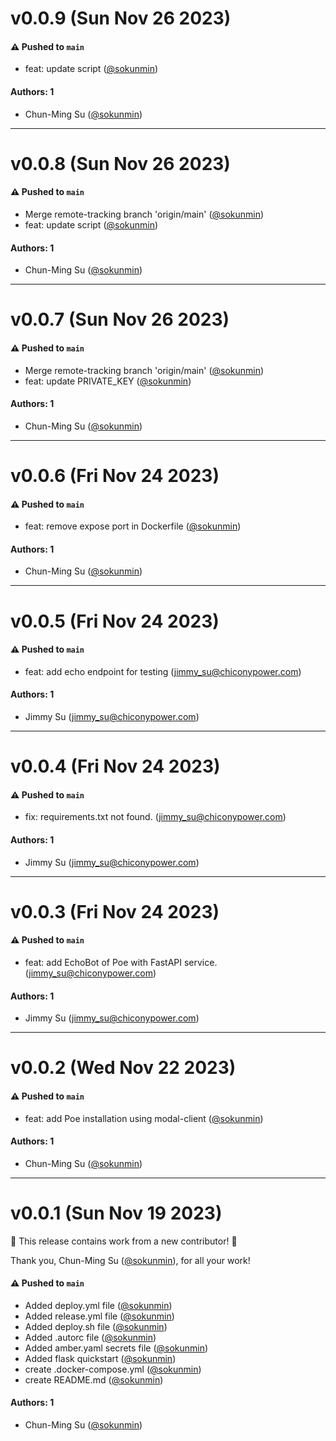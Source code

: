 # v0.0.9 (Sun Nov 26 2023)

#### ⚠️ Pushed to `main`

- feat: update script ([@sokunmin](https://github.com/sokunmin))

#### Authors: 1

- Chun-Ming Su ([@sokunmin](https://github.com/sokunmin))

---

# v0.0.8 (Sun Nov 26 2023)

#### ⚠️ Pushed to `main`

- Merge remote-tracking branch 'origin/main' ([@sokunmin](https://github.com/sokunmin))
- feat: update script ([@sokunmin](https://github.com/sokunmin))

#### Authors: 1

- Chun-Ming Su ([@sokunmin](https://github.com/sokunmin))

---

# v0.0.7 (Sun Nov 26 2023)

#### ⚠️ Pushed to `main`

- Merge remote-tracking branch 'origin/main' ([@sokunmin](https://github.com/sokunmin))
- feat: update PRIVATE_KEY ([@sokunmin](https://github.com/sokunmin))

#### Authors: 1

- Chun-Ming Su ([@sokunmin](https://github.com/sokunmin))

---

# v0.0.6 (Fri Nov 24 2023)

#### ⚠️ Pushed to `main`

- feat: remove expose port in Dockerfile ([@sokunmin](https://github.com/sokunmin))

#### Authors: 1

- Chun-Ming Su ([@sokunmin](https://github.com/sokunmin))

---

# v0.0.5 (Fri Nov 24 2023)

#### ⚠️ Pushed to `main`

- feat: add echo endpoint for testing (jimmy_su@chiconypower.com)

#### Authors: 1

- Jimmy Su (jimmy_su@chiconypower.com)

---

# v0.0.4 (Fri Nov 24 2023)

#### ⚠️ Pushed to `main`

- fix: requirements.txt not found. (jimmy_su@chiconypower.com)

#### Authors: 1

- Jimmy Su (jimmy_su@chiconypower.com)

---

# v0.0.3 (Fri Nov 24 2023)

#### ⚠️ Pushed to `main`

- feat: add EchoBot of Poe with FastAPI service. (jimmy_su@chiconypower.com)

#### Authors: 1

- Jimmy Su (jimmy_su@chiconypower.com)

---

# v0.0.2 (Wed Nov 22 2023)

#### ⚠️ Pushed to `main`

- feat: add Poe installation using modal-client ([@sokunmin](https://github.com/sokunmin))

#### Authors: 1

- Chun-Ming Su ([@sokunmin](https://github.com/sokunmin))

---

# v0.0.1 (Sun Nov 19 2023)

:tada: This release contains work from a new contributor! :tada:

Thank you, Chun-Ming Su ([@sokunmin](https://github.com/sokunmin)), for all your work!

#### ⚠️ Pushed to `main`

- Added deploy.yml file ([@sokunmin](https://github.com/sokunmin))
- Added release.yml file ([@sokunmin](https://github.com/sokunmin))
- Added deploy.sh file ([@sokunmin](https://github.com/sokunmin))
- Added .autorc file ([@sokunmin](https://github.com/sokunmin))
- Added amber.yaml secrets file ([@sokunmin](https://github.com/sokunmin))
- Added flask quickstart ([@sokunmin](https://github.com/sokunmin))
- create .docker-compose.yml ([@sokunmin](https://github.com/sokunmin))
- create README.md ([@sokunmin](https://github.com/sokunmin))

#### Authors: 1

- Chun-Ming Su ([@sokunmin](https://github.com/sokunmin))
